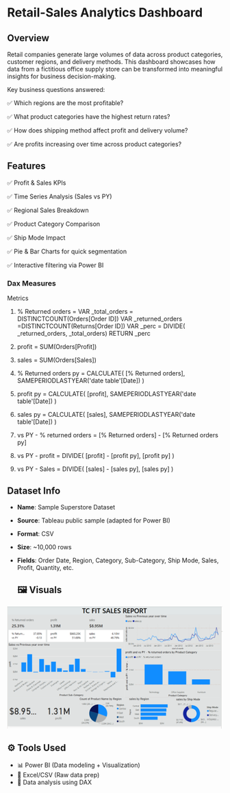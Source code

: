 # Retail-Sales Analytics Dashboard
##  Overview

Retail companies generate large volumes of data across product categories, customer regions, and delivery methods. This dashboard showcases how data from a fictitious office supply store can be transformed into meaningful insights for business decision-making.

Key business questions answered:

✅ Which regions are the most profitable?
 
✅ What product categories have the highest return rates?
 
✅ How does shipping method affect profit and delivery volume?
 
✅ Are profits increasing over time across product categories?


 ##   Features

✅ Profit & Sales KPIs 

✅ Time Series Analysis (Sales vs PY) 

✅ Regional Sales Breakdown 

✅ Product Category Comparison 

✅ Ship Mode Impact  

✅ Pie & Bar Charts for quick segmentation 

✅ Interactive filtering via Power BI

### Dax Measures
Metrics

1. % Returned orders = 
VAR _total_orders = DISTINCTCOUNT(Orders[Order ID])
VAR _returned_orders =DISTINCTCOUNT(Returns[Order ID])
VAR _perc =
DIVIDE(
    _returned_orders,
    _total_orders)
RETURN
_perc

2. profit = SUM(Orders[Profit])

3. sales = SUM(Orders[Sales])

4. % Returned orders py = 
CALCULATE(
    [% Returned orders],
    SAMEPERIODLASTYEAR('date table'[Date])
)

5. profit py = 
CALCULATE(
    [profit],
    SAMEPERIODLASTYEAR('date table'[Date])
)

6. sales py = 
CALCULATE(
    [sales],
    SAMEPERIODLASTYEAR('date table'[Date])
)

7. vs PY - % returned orders = 
[% Returned orders] - [% Returned orders py]

8. vs PY - profit = 
DIVIDE(
    [profit] - [profit py],
    [profit py]
)

9. vs PY - Sales = 
DIVIDE(
    [sales] - [sales py],
    [sales py]
)

##  Dataset Info

- **Name**: Sample Superstore Dataset
  
- **Source**: Tableau public sample (adapted for Power BI)
  
- **Format**: CSV
   
- **Size**: ~10,000 rows
   
- **Fields**: Order Date, Region, Category, Sub-Category, Ship Mode, Sales, Profit, Quantity, etc.


  ## 🖼️ Visuals

![Superstore Sales Dashboard](Screenshot%202025-07-29%20160659.png)


## ⚙️ Tools Used

- 📊 Power BI (Data modeling + Visualization)
- 🐼 Excel/CSV (Raw data prep)
- 🧠 Data analysis using DAX



